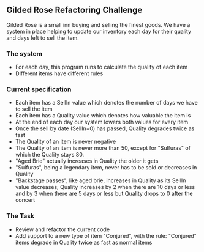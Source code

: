 ## Gilded Rose Refactoring Challenge

Gilded Rose is a small inn buying and selling the finest goods. We have a system in place helping to update our inventory each day for their quality and days left to sell the item.

### The system
- For each day, this program runs to calculate the quality of each item
- Different items have different rules

### Current specification
- Each item has a SellIn value which denotes the number of days we have to sell the item
- Each item has a Quality value which denotes how valuable the item is
- At the end of each day our system lowers both values for every item
- Once the sell by date (SellIn=0) has passed, Quality degrades twice as fast
- The Quality of an item is never negative
- The Quality of an item is never more than 50, except for "Sulfuras" of which the Quality stays 80. 
- "Aged Brie" actually increases in Quality the older it gets
- "Sulfuras", being a legendary item, never has to be sold or decreases in Quality
- "Backstage passes", like aged brie, increases in Quality as its SellIn value decreases; Quality increases by 2 when there are 10 days or less and by 3 when there are 5 days or less but Quality drops to 0 after the concert

### The Task
- Review and refactor the current code
- Add support to a new type of item "Conjured", with the rule: "Conjured" items degrade in Quality twice as fast as normal items
